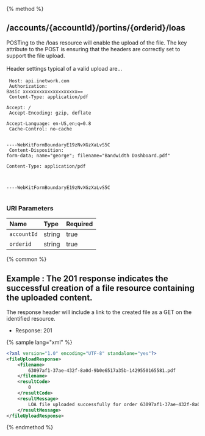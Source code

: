 {% method %}
## /accounts/{accountId}/portins/{orderid}/loas

POSTing to the /loas resource will enable the upload of the file.  The key attribute to the POST is ensuring that the headers are correctly set to support the file upload.<br>
    <br>
Header settings typical of a valid upload are...<br>
    <br>
<code>
Host: api.inetwork.com <br>
Authorization: Basic xxxxxxxxxxxxxxxxxxxx== <br>
Content-Type: application/pdf <br>
Accept: */* <br>
Accept-Encoding: gzip, deflate <br>
Accept-Language: en-US,en;q=0.8 <br>
Cache-Control: no-cache <br>
    <br>
----WebKitFormBoundaryE19zNvXGzXaLvS5C <br>
Content-Disposition: form-data; name="george"; filename="Bandwidth Dashboard.pdf" <br>
Content-Type: application/pdf <br>
    <br>
    <br>
----WebKitFormBoundaryE19zNvXGzXaLvS5C <br>
</code>



### URI Parameters
| Name | Type | Required |
|:-----|:-----|:---------|
| `accountId` | string | true |
| `orderid` | string | true |






{% common %}


## Example : The 201 response indicates the successful creation of a file resource containing the uploaded content.
The response header will include a link to the created file as a GET on the identified resource.


* Response: 201

{% sample lang="xml" %}

```xml
<?xml version="1.0" encoding="UTF-8" standalone="yes"?>
<fileUploadResponse>
    <filename>
        63097af1-37ae-432f-8a0d-9b0e6517a35b-1429550165581.pdf
    </filename>
    <resultCode>
        0
    </resultCode>
    <resultMessage>
        LOA file uploaded successfully for order 63097af1-37ae-432f-8a0d-9b0e6517a35b
    </resultMessage>
</fileUploadResponse>
```


{% endmethod %}